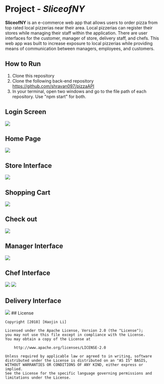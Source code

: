 # Project - *SliceofNY*

**SliceofNY** is an e-commerce web app that allows users to order pizza from top rated local pizzerias near their area. Local pizzerias can register their stores while managing their staff within the application. There are user interfaces for the customer, manager of store, delivery staff, and chefs. This web app was built to increase exposure to local pizzerias while providing means of communication between managers, employees, and customers. 

## How to Run
1. Clone this repository
2. Clone the following back-end repository https://github.com/shravan097/pizzaAPI
3. In your terminal, open two windows and go to the file path of each repository. Use "npm start" for both.

## Login Screen
<img src='https://github.com/lihaojin/SliceofNY/blob/master/login.png'>

## Home Page
<img src='https://github.com/lihaojin/SliceofNY/blob/master/Maps.png'>

## Store Interface
<img src='https://github.com/lihaojin/SliceofNY/blob/master/stores.png'>

## Shopping Cart
<img src='https://github.com/lihaojin/SliceofNY/blob/master/shoppingcart.png'>

## Check out
<img src='https://github.com/lihaojin/SliceofNY/blob/master/checkout.png'>

## Manager Interface
<img src='https://github.com/lihaojin/SliceofNY/blob/master/manager.png'>

## Chef Interface
<img src='https://github.com/lihaojin/SliceofNY/blob/master/chef1.png'>
<img src='https://github.com/lihaojin/SliceofNY/blob/master/chef2.png'>

## Delivery Interface
<img src='https://github.com/lihaojin/SliceofNY/blob/master/delivery.png'>
## License

    Copyright [2018] [Haojin Li]

    Licensed under the Apache License, Version 2.0 (the "License");
    you may not use this file except in compliance with the License.
    You may obtain a copy of the License at

        http://www.apache.org/licenses/LICENSE-2.0

    Unless required by applicable law or agreed to in writing, software
    distributed under the License is distributed on an "AS IS" BASIS,
    WITHOUT WARRANTIES OR CONDITIONS OF ANY KIND, either express or implied.
    See the License for the specific language governing permissions and
    limitations under the License.
